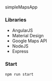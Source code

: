 simpleMapsApp

### Libraries
- AngularJS
- Material Design
- Google Maps API
- NodeJS
- Express

### Start
`npm run start`